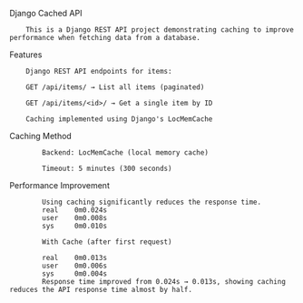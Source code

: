 Django Cached API

        This is a Django REST API project demonstrating caching to improve performance when fetching data from a database.

Features

        Django REST API endpoints for items:
        
        GET /api/items/ → List all items (paginated)
        
        GET /api/items/<id>/ → Get a single item by ID
        
        Caching implemented using Django's LocMemCache
        

Caching Method

            Backend: LocMemCache (local memory cache)

            Timeout: 5 minutes (300 seconds)

Performance Improvement

            Using caching significantly reduces the response time. 
            real    0m0.024s
            user    0m0.008s
            sys     0m0.010s
            
            With Cache (after first request)
            
            real    0m0.013s
            user    0m0.006s
            sys     0m0.004s
            Response time improved from 0.024s → 0.013s, showing caching reduces the API response time almost by half.
